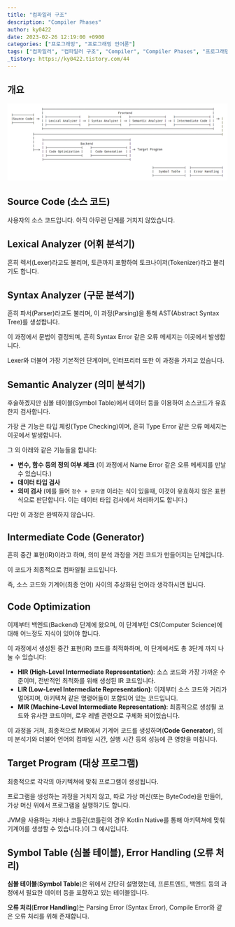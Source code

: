 ```yaml
---
title: "컴파일러 구조"
description: "Compiler Phases"
author: ky0422
date: 2023-02-26 12:19:00 +0900
categories: ["프로그래밍", "프로그래밍 언어론"]
tags: ["컴파일러", "컴파일러 구조", "Compiler", "Compiler Phases", "프로그래밍 언어론"]
_tistory: https://ky0422.tistory.com/44
---
```


## 개요

![Compiler Phases](/assets/img/2023-02-26-compiler-phases/compiler-phases.png)

## Source Code (소스 코드)

사용자의 소스 코드입니다. 아직 아무런 단계를 거치지 않았습니다.

## Lexical Analyzer (어휘 분석기)

흔히 렉서(Lexer)라고도 불리며, 토큰까지 포함하여 토크나이저(Tokenizer)라고 불리기도 합니다.

## Syntax Analyzer (구문 분석기)

흔히 파서(Parser)라고도 불리며, 이 과정(Parsing)을 통해 AST(Abstract Syntax Tree)를 생성합니다.

이 과정에서 문법이 결정되며, 흔히 Syntax Error 같은 오류 메세지는 이곳에서 발생합니다.

Lexer와 더불어 가장 기본적인 단계이며, 인터프리터 또한 이 과정을 가지고 있습니다.

## Semantic Analyzer (의미 분석기)

후술하겠지만 심볼 테이블(Symbol Table)에서 데이터 등을 이용하여 소스코드가 유효한지 검사합니다.

가장 큰 기능은 타입 체킹(Type Checking)이며, 흔히 Type Error 같은 오류 메세지는 이곳에서 발생합니다.

그 외 아래와 같은 기능들을 합니다:

-   **변수, 함수 등의 정의 여부 체크** (이 과정에서 Name Error 같은 오류 메세지를 만날 수 있습니다.)
-   **데이터 타입 검사**
-   **의미 검사** (예를 들어 `정수 + 문자열` 이라는 식이 있을때, 이것이 유효하지 않은 표현식으로 판단합니다. 이는 데이터 타입 검사에서 처리하기도 합니다.)

다만 이 과정은 완벽하지 않습니다.

## Intermediate Code (Generator)

흔히 중간 표현(IR)이라고 하며, 의미 분석 과정을 거친 코드가 만들어지는 단계입니다.

이 코드가 최종적으로 컴파일될 코드입니다.

즉, 소스 코드와 기계어(최종 언어) 사이의 추상화된 언어라 생각하시면 됩니다.

## Code Optimization

이제부터 백엔드(Backend) 단계에 왔으며, 이 단계부턴 CS(Computer Science)에 대해 어느정도 지식이 있어야 합니다.

이 과정에서 생성된 중간 표현(IR) 코드를 최적화하며, 이 단계에서도 총 3단계 까지 나눌 수 있습니다:

-   **HIR (High-Level Intermediate Representation)**: 소스 코드와 가장 가까운 수준이며, 전반적인 최적화를 위해 생성된 IR 코드입니다.
-   **LIR (Low-Level Intermediate Representation)**: 이제부터 소스 코드와 거리가 멀어지며, 아키텍쳐 같은 명령어들이 포함되어 있는 코드입니다.
-   **MIR (Machine-Level Intermediate Representation)**: 최종적으로 생성될 코드와 유사한 코드이며, 로우 레벨 관련으로 구체화 되어있습니다.

이 과정을 거쳐, 최종적으로 MIR에서 기계어 코드를 생성하며(**Code Generator**), 의미 분석기와 더불어 언어의 컴파일 시간, 실행 시간 등의 성능에 큰 영향을 미칩니다.

## Target Program (대상 프로그램)

최종적으로 각각의 아키텍쳐에 맞춰 프로그램이 생성됩니다.

프로그램을 생성하는 과정을 거치지 않고, 따로 가상 머신(또는 ByteCode)을 만들어, 가상 머신 위에서 프로그램을 실행하기도 합니다.

JVM을 사용하는 자바나 코틀린(코틀린의 경우 Kotlin Native를 통해 아키텍쳐에 맞춰 기계어를 생성할 수 있습니다.)이 그 예시입니다.

## Symbol Table (심볼 테이블), Error Handling (오류 처리)

**심볼 테이블**(**Symbol Table**)은 위에서 간단히 설명했는데, 프론트엔드, 백엔드 등의 과정에서 필요한 데이터 등을 포함하고 있는 테이블입니다.

**오류 처리**(**Error Handling**)는 Parsing Error (Syntax Error), Compile Error와 같은 오류 처리를 위해 존재합니다.
